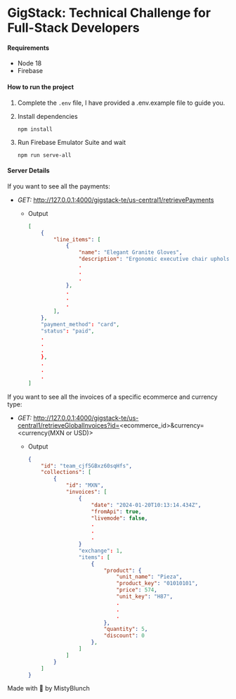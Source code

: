 
#  GigStack: Technical Challenge for Full-Stack Developers

#### Requirements  
* Node 18
* Firebase

#### How to run the project
1. Complete the ```.env``` file, I have provided a .env.example file to guide you.

2. Install dependencies
	```
	npm install
	```
3. Run Firebase Emulator Suite and wait
	```
	npm run serve-all
	```
	
#### Server Details

If you want to see all the payments:
- _GET:_ http://127.0.0.1:4000/gigstack-te/us-central1/retrievePayments

  - Output

    ```json
    [
		{
			"line_items": [
				{
					"name": "Elegant Granite Gloves",
					"description": "Ergonomic executive chair upholstered in bonded black leather and PVC padded seat and back for all-day comfort and support",
					.
					.
					.
				},
				.
				.
				.
			],
		},
		"payment_method": "card",
		"status": "paid",
		.
		.
		.
		},
		.
		.
		.
	]
    ```
If you want to see all the invoices of a specific ecommerce and currency type:
- _GET:_ http://127.0.0.1:4000/gigstack-te/us-central1/retrieveGlobalInvoices?id=<ecommerce_id>&currency=<currency(MXN or USD)>

  - Output

    ```json
    {
		"id": "team_cjf5GBxz60sqHfs",
		"collections": [
			{
				"id": "MXN",
				"invoices": [
					{
						"date": "2024-01-20T10:13:14.434Z",
						"fromApi": true,
						"livemode": false,
						.
						.
						.
					}
					"exchange": 1,
					"items": [
						{
							"product": {
								"unit_name": "Pieza",
								"product_key": "01010101",
								"price": 574,
								"unit_key": "H87",
								.
								.
								.
							},
							"quantity": 5,
							"discount": 0
						},
					]
				]
			}
		]
	}
    ```


Made with :purple_heart: by MistyBlunch